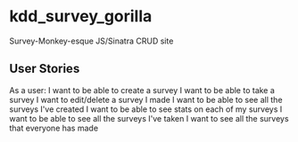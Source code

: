 # kdd_survey_gorilla
Survey-Monkey-esque JS/Sinatra CRUD site

## User Stories
As a user:
I want to be able to create a survey
I want to be able to take a survey
I want to edit/delete a survey I made
I want to be able to see all the surveys I've created
I want to be able to see stats on each of my surveys
I want to be able to see all the surveys I've taken
I want to see all the surveys that everyone has made

